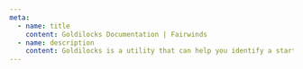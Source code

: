 ```yaml
---
meta:
  - name: title
    content: Goldilocks Documentation | Fairwinds
  - name: description
    content: Goldilocks is a utility that can help you identify a starting point for resource requests and limits in Kubernetes.
---
```

